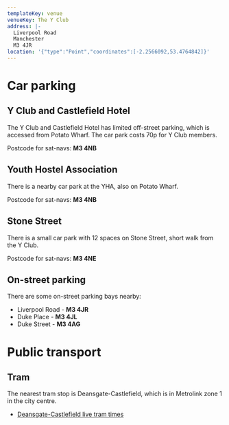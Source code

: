 ```yaml
---
templateKey: venue
venueKey: The Y Club
address: |-
  Liverpool Road
  Manchester
  M3 4JR
location: '{"type":"Point","coordinates":[-2.2566092,53.4764842]}'
---
```

# Car parking

## Y Club and Castlefield Hotel

The Y Club and Castlefield Hotel has limited off-street parking, which is accessed from Potato Wharf. The car park costs 70p for Y Club members.

Postcode for sat-navs: **M3 4NB**

## Youth Hostel Association

There is a nearby car park at the YHA, also on Potato Wharf.

Postcode for sat-navs: **M3 4NB**

## Stone Street

There is a small car park with 12 spaces on Stone Street, short walk from the Y Club.

Postcode for sat-navs: **M3 4NE**

## On-street parking

There are some on-street parking bays nearby:

* Liverpool Road - **M3 4JR**
* Duke Place - **M3 4JL**
* Duke Street - **M3 4AG**

# Public transport

## Tram

The nearest tram stop is Deansgate-Castlefield, which is in Metrolink zone 1 in the city centre.

* [Deansgate-Castlefield live tram times](https://tfgm.com/public-transport/tram/stops/deansgate-castlefield-tram)
